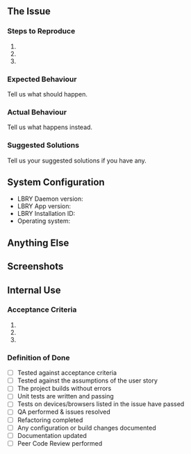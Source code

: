 <!--
Thanks for reporting an issue to LBRY and helping us improve!

To make it possible for us to help you, please fill out below information carefully.

Before reporting any issues, please make sure that you're using the latest version.
- App releases: https://github.com/lbryio/lbry-desktop/releases
- Standalone daemon: https://github.com/lbryio/lbry/releases

We are also available on live chat at https://chat.lbry.io
-->


## The Issue

### Steps to Reproduce
1.
2.
3.

### Expected Behaviour
Tell us what should happen.

### Actual Behaviour
Tell us what happens instead.

### Suggested Solutions
Tell us your suggested solutions if you have any.

## System Configuration

<!-- For the app, this info is in the About section at the bottom of the Help page.
     You can include a screenshot instead of typing it out -->

<!-- For the daemon, run:
     curl 'http://localhost:5279' --data '{"method":"version"}'
     and include the full output -->

- LBRY Daemon version:
- LBRY App version:
- LBRY Installation ID:
- Operating system:


## Anything Else
<!-- Include anything else that does not fit into the above sections -->


## Screenshots
<!-- If a screenshot would help explain the bug, please include one or two here -->


## Internal Use

### Acceptance Criteria
1.
2.
3.

### Definition of Done
- [ ]  Tested against acceptance criteria
- [ ] Tested against the assumptions of the user story
- [ ] The project builds without errors
- [ ] Unit tests are written and passing
- [ ] Tests on devices/browsers listed in the issue have passed
- [ ] QA performed & issues resolved
- [ ] Refactoring completed
- [ ] Any configuration or build changes documented
- [ ] Documentation updated
- [ ] Peer Code Review performed

